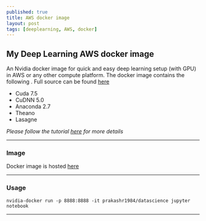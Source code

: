 ```yaml
---
published: true
title: AWS docker image
layout: post
tags: [deeplearning, AWS, docker]
---
```


## My Deep Learning AWS docker image

An Nvidia docker image for quick and easy deep learning setup (with GPU) in AWS or any other compute platform.
The docker image contains the following . Full source can be found [here](https://github.com/prakashr1984/docker/tree/master/datascience)

* Cuda 7.5
* CuDNN 5.0
* Anaconda 2.7
* Theano
* Lasagne

*Please follow the tutorial [here](https://prakashr1984.github.io/notes/deep-learning-with-AWS) for more details*

---

### Image

Docker image is hosted [here](https://hub.docker.com/r/prakashr1984/datascience/)

---

### Usage

    nvidia-docker run -p 8888:8888 -it prakashr1984/datascience jupyter notebook

---
